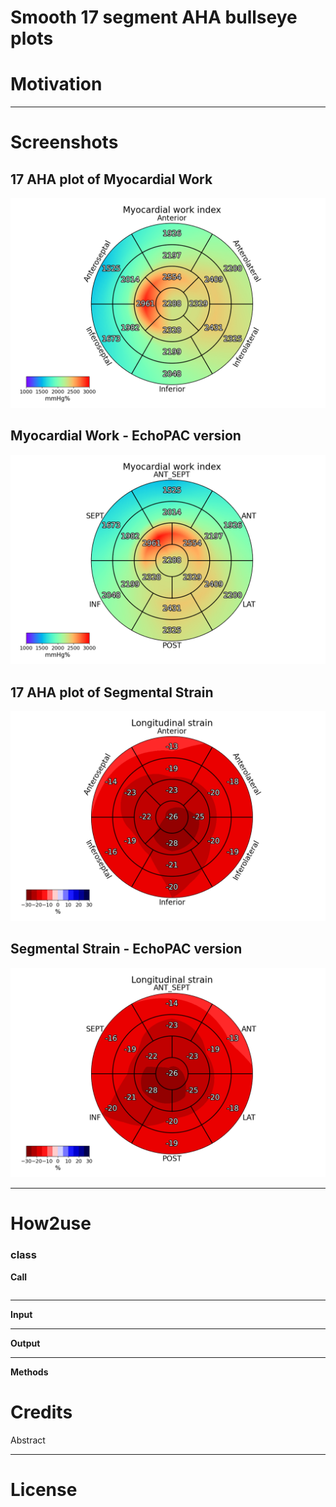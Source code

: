 # Smooth 17 segment AHA bullseye plots


# Motivation


---
# Screenshots
## 17 AHA plot of Myocardial Work
![smooth plots](images/17_AHA_MW.png "17 AHA plot of Myocardial Work")

## Myocardial Work - EchoPAC version
![smooth plots](images/17_AHA_Echo_MW.png "Myocardial Work - Echopac version")

## 17 AHA plot of Segmental Strain
![smooth plots](images/17_AHA_strain.png "17 AHA plot of Segmental Strain")

## Segmental Strain - EchoPAC version
![smooth plots](images/17_AHA_Echo_strain.png "Segmental Strain - Echopac version")

---
# How2use

### class

**Call**
```python
```

---
**Input**

---
**Output** 

---
**Methods**


# Credits
Abstract

---
# License
